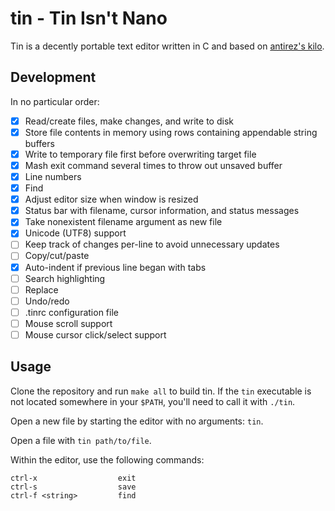 # tin - Tin Isn't Nano

Tin is a decently portable text editor written in C and based on [antirez's kilo](https://github.com/antirez/kilo).

## Development

In no particular order:

- [x] Read/create files, make changes, and write to disk
- [x] Store file contents in memory using rows containing appendable string buffers
- [x] Write to temporary file first before overwriting target file
- [x] Mash exit command several times to throw out unsaved buffer
- [x] Line numbers
- [x] Find
- [x] Adjust editor size when window is resized
- [x] Status bar with filename, cursor information, and status messages
- [x] Take nonexistent filename argument as new file
- [x] Unicode (UTF8) support
- [ ] Keep track of changes per-line to avoid unnecessary updates
- [ ] Copy/cut/paste
- [x] Auto-indent if previous line began with tabs
- [ ] Search highlighting
- [ ] Replace
- [ ] Undo/redo
- [ ] .tinrc configuration file
- [ ] Mouse scroll support
- [ ] Mouse cursor click/select support

## Usage

Clone the repository and run `make all` to build tin. If the `tin` executable is not located somewhere in your `$PATH`, you'll need to call it with `./tin`.

Open a new file by starting the editor with no arguments: `tin`.

Open a file with `tin path/to/file`.

Within the editor, use the following commands:

```
ctrl-x                  exit
ctrl-s                  save
ctrl-f <string>         find
```
